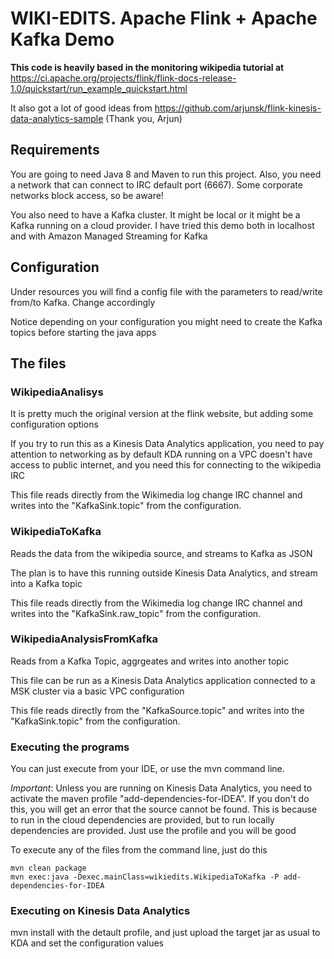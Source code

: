 # WIKI-EDITS. Apache Flink + Apache Kafka Demo

__This code is heavily based in the monitoring wikipedia tutorial at__ https://ci.apache.org/projects/flink/flink-docs-release-1.0/quickstart/run_example_quickstart.html

It also got a lot of good ideas from https://github.com/arjunsk/flink-kinesis-data-analytics-sample  (Thank you, Arjun)

## Requirements

You are going to need Java 8 and Maven to run this project. Also, you need a network that can connect to IRC default port (6667). Some corporate networks block access, so be aware!

You also need to have a Kafka cluster. It might be local or it might be a Kafka running on a cloud provider. I have tried this demo both in localhost and with Amazon Managed Streaming for Kafka

## Configuration

Under resources you will find a config file with the parameters to read/write from/to Kafka. Change accordingly

Notice depending on your configuration you might need to create the Kafka topics before starting the java apps


## The files
 
### WikipediaAnalisys

It is pretty much the original version at the flink website, but adding some configuration options

If you try to run this as a Kinesis Data Analytics application, you need to pay attention to networking as by default KDA running on a VPC doesn't have access to public internet, and you need this for connecting to the wikipedia IRC

This file reads directly from the Wikimedia log change IRC channel and writes into the "KafkaSink.topic" from the configuration.

### WikipediaToKafka

Reads the data from the wikipedia source, and streams to Kafka as JSON

The plan is to have this running outside Kinesis Data Analytics, and stream into a Kafka topic

This file reads directly from the Wikimedia log change IRC channel and writes into the "KafkaSink.raw_topic" from the configuration.


### WikipediaAnalysisFromKafka

Reads from a Kafka Topic, aggrgeates and writes into another topic

This file can be run as a Kinesis Data Analytics application connected to a MSK cluster via a basic VPC configuration

This file reads directly from the "KafkaSource.topic" and writes into the "KafkaSink.topic" from the configuration.

### Executing the programs

You can just execute from your IDE, or use the mvn command line. 

*Important*: Unless you are running on Kinesis Data Analytics, you need to activate the maven profile "add-dependencies-for-IDEA".
If you don't do this, you will get an error that the source cannot be found. This is because to run in the cloud dependencies are provided, but to run locally dependencies are provided. Just use the profile and you will be good

To execute any of the files from the command line, just do this

```
mvn clean package
mvn exec:java -Dexec.mainClass=wikiedits.WikipediaToKafka -P add-dependencies-for-IDEA
```

### Executing on Kinesis Data Analytics

mvn install with the detault profile, and just upload the target jar as usual to KDA and set the configuration values


